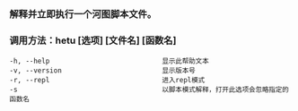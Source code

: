 ### 解释并立即执行一个河图脚本文件。

### 调用方法：hetu [选项] [文件名] [函数名]

```
-h, --help                            显示此帮助文本
-v, --version                         显示版本号
-r, --repl                            进入repl模式
-s                                    以脚本模式解释，打开此选项会忽略指定的函数名
```
